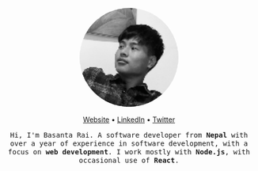 <p align="center">
    <img width="200" height="200" src="./assets/basanta.gif" style="border-radius: 50%;"/>
</p>

<p align="center">
    <a href="https://www.basantarai.com.np/">Website</a> • 
    <a href="https://www.linkedin.com/in/iambasantarai/">LinkedIn</a> • 
    <a href="https://twitter.com/iambasantarai">Twitter</a>
</p>

<p align="center">
    <samp>
        Hi, I'm Basanta Rai. A software developer from <strong>Nepal</strong> with over a year of experience in software development, with a focus on <strong>web development</strong>. I work mostly with <strong>Node.js</strong>, with occasional use of <strong>React</strong>.
    </samp>
</p>
